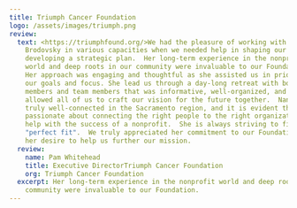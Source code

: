 ```yaml
---
title: Triumph Cancer Foundation
logo: /assets/images/triumph.png
review:
  text: <https://triumphfound.org/>We had the pleasure of working with Nancy
    Brodovsky in various capacities when we needed help in shaping our Board and
    developing a strategic plan.  Her long-term experience in the nonprofit
    world and deep roots in our community were invaluable to our Foundation. 
    Her approach was engaging and thoughtful as she assisted us in prioritizing
    our goals and focus. She lead us through a day-long retreat with both Board
    members and team members that was informative, well-organized, and fun - and
    allowed all of us to craft our vision for the future together.  Nancy is
    truly well-connected in the Sacramento region, and it is evident that she is
    passionate about connecting the right people to the right organizations to
    help with the success of a nonprofit.  She is always striving to find that
    "perfect fit".  We truly appreciated her commitment to our Foundation and
    her desire to help us further our mission.
  review:
    name: Pam Whitehead
    title: Executive DirectorTriumph Cancer Foundation
    org: Triumph Cancer Foundation
  excerpt: Her long-term experience in the nonprofit world and deep roots in our
    community were invaluable to our Foundation.
---
```

